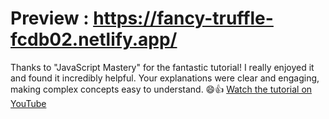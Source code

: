 # Preview : https://fancy-truffle-fcdb02.netlify.app/


Thanks to "JavaScript Mastery" for the fantastic tutorial! I really enjoyed it and found it incredibly helpful. Your explanations were clear and engaging, making complex concepts easy to understand. 😄👍
[Watch the tutorial on YouTube](https://youtu.be/tS7upsfuxmo)

